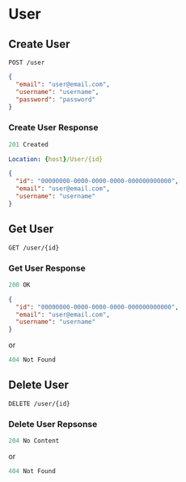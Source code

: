 # User

## Create User

```http
POST /user
```

```json
{
  "email": "user@email.com",
  "username": "username",
  "password": "password"
}
```

### Create User Response

```js
201 Created
```

```yml
Location: {host}/User/{id}
```

```json
{
  "id": "00000000-0000-0000-0000-000000000000",
  "email": "user@email.com",
  "username": "username"
}
```

## Get User

```http
GET /user/{id}
```

### Get User Response

```js
200 OK
```

```json
{
  "id": "00000000-0000-0000-0000-000000000000",
  "email": "user@email.com",
  "username": "username"
}
```

or

```js
404 Not Found
```

## Delete User

```http
DELETE /user/{id}
```

### Delete User Repsonse

```js
204 No Content
```

or

```js
404 Not Found
```
